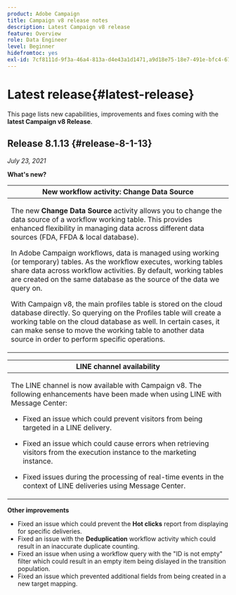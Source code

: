 ```yaml
---
product: Adobe Campaign
title: Campaign v8 release notes
description: Latest Campaign v8 release
feature: Overview
role: Data Engineer
level: Beginner
hidefromtoc: yes
exl-id: 7cf8111d-9f3a-46a4-813a-d4e43a1d1471,a9d18e75-18e7-491e-bfc4-671c3600396e
---
```

# Latest release{#latest-release}

This page lists new capabilities, improvements and fixes coming with the **latest Campaign v8 Release**.

## Release 8.1.13 {#release-8-1-13}

_July 23, 2021_

**What's new?**

<table>
<thead>
<tr>
<th><strong>New workflow activity: Change Data Source</strong><br/></th>
</tr>
</thead>
<tbody>
<tr>
<td>
<p>The new <b>Change Data Source</b> activity allows you to change the data source of a workflow working table. This provides enhanced flexibility in managing data across different data sources (FDA, FFDA & local database).</p>
<p>In Adobe Campaign workflows, data is managed using working (or temporary) tables. As the workflow executes, working tables share data across workflow activities. By default, working tables are created on the same database as the source of the data we query on.</p>
<p>With Campaign v8, the main profiles table is stored on the cloud database directly. So querying on the Profiles table will create a working table on the cloud database as well. In certain cases, it can make sense to move the working table to another data source in order to perform specific operations.</p>
</p>
</td>
</tr>
</tbody>
</table>

<table> 
<thead>
<tr> 
<th> <strong>LINE channel availability</strong><br /> </th> 
</tr> 
</thead> 
<tbody> 
<tr> 
<td> <p>The LINE channel is now available with Campaign v8. The following enhancements have been made when using LINE with Message Center:
</p>
<ul> 
<li><p>Fixed an issue which could prevent visitors from being targeted in a LINE delivery. 
</p></li>
<li><p>Fixed an issue which could cause errors when retrieving visitors from the execution instance to the marketing instance.
</p></li>
<li><p>Fixed issues during the processing of real-time events in the context of LINE deliveries using Message Center.</p></li>
</ul>
</td> 
</tr> 
</tbody> 
</table>

**Other improvements**

* Fixed an issue which could prevent the **Hot clicks** report from displaying for specific deliveries.
* Fixed an issue with the **Deduplication** workflow activity which could result in an inaccurate duplicate counting. 
* Fixed an issue when using a workflow query with the "ID is not empty" filter which could result in an empty item being dislayed in the transition population.
* Fixed an issue which prevented additional fields from being created in a new target mapping.
